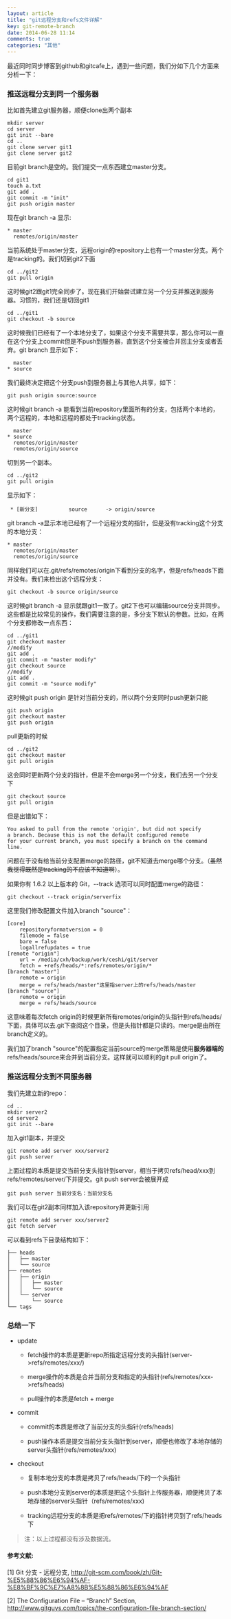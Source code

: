 ```yaml
---
layout: article
title: "git远程分支和refs文件详解"
key: git-remote-branch
date: 2014-06-28 11:14
comments: true
categories: "其他"
---
```


  最近同时同步博客到github和gitcafe上，遇到一些问题，我们分如下几个方面来分析一下：

### 推送远程分支到同一个服务器

  比如首先建立git服务器，顺便clone出两个副本

	mkdir server
	cd server
	git init --bare
	cd ..
	git clone server git1
	git clone server git2

  目前git branch是空的。我们提交一点东西建立master分支。

	cd git1
	touch a.txt
	git add .
	git commit -m "init"
	git push origin master

  现在git branch -a 显示:

	* master
	  remotes/origin/master

  当前系统处于master分支，远程origin的repository上也有一个master分支。两个是tracking的。我们切到git2下面

	cd ../git2
	git pull origin

  这时候git2跟git1完全同步了。现在我们开始尝试建立另一个分支并推送到服务器。习惯的，我们还是切回git1

	cd ../git1
	git checkout -b source

  这时候我们已经有了一个本地分支了，如果这个分支不需要共享，那么你可以一直在这个分支上commit但是不push到服务器，直到这个分支被合并回主分支或者丢弃。git branch 显示如下：

	  master
	* source

<!--more-->

  我们最终决定把这个分支push到服务器上与其他人共享，如下：

	git push origin source:source

  这时候git branch -a 能看到当前repository里面所有的分支，包括两个本地的，两个远程的，本地和远程的都处于tracking状态。

	  master
	* source
	  remotes/origin/master
	  remotes/origin/source

  切到另一个副本。
	
	cd ../git2
	git pull origin

  显示如下：

	 * [新分支]          source      -> origin/source

  git branch -a显示本地已经有了一个远程分支的指针，但是没有tracking这个分支的本地分支：

	* master
	  remotes/origin/master
	  remotes/origin/source

  同样我们可以在.git/refs/remotes/origin下看到分支的名字，但是refs/heads下面并没有。我们来检出这个远程分支：
	
	git checkout -b source origin/source

  这时候git branch -a 显示就跟git1一致了。git2下也可以编辑source分支并同步。这些都是比较常见的操作，我们需要注意的是，多分支下默认的参数。比如，在两个分支都修改一点东西：

	cd ../git1
	git checkout master
	//modify 
	git add .
	git commit -m "master modify"
	git checkout source
	//modify
	git add .
	git commit -m "source modify"

  这时候git push origin 是针对当前分支的，所以两个分支同时push更新只能
	
	git push origin
	git checkout master
	git push origin

  pull更新的时候
	
	cd ../git2
	git checkout master
	git pull origin

  这会同时更新两个分支的指针，但是不会merge另一个分支，我们去另一个分支下

	git checkout source
	git pull origin

  但是出错如下：

	You asked to pull from the remote 'origin', but did not specify
	a branch. Because this is not the default configured remote
	for your current branch, you must specify a branch on the command line.

  问题在于没有给当前分支配置merge的路径，git不知道去merge哪个分支。（~~虽然我觉得既然是tracking的不应该不知道啊~~）。

  如果你有 1.6.2 以上版本的 Git，--track 选项可以同时配置merge的路径：
	
	git checkout --track origin/serverfix

  这里我们修改配置文件加入branch "source"：

	[core]
		repositoryformatversion = 0
		filemode = false
		bare = false
		logallrefupdates = true
	[remote "origin"]
		url = /media/cxh/backup/work/ceshi/git/server
		fetch = +refs/heads/*:refs/remotes/origin/*
	[branch "master"]
		remote = origin
		merge = refs/heads/master"这里指server上的refs/heads/master
	[branch "source"]
		remote = origin
	    merge = refs/heads/source

  这意味着每次fetch origin的时候更新所有remotes/origin的头指针到refs/heads/下面，具体可以去.git下查阅这个目录，但是头指针都是只读的。merge是由所在branch定义的。

  我们加了branch "source"的配置指定当前source的merge策略是使用**服务器端的**refs/heads/source来合并到当前分支。这样就可以顺利的git pull origin了。

### 推送远程分支到不同服务器

  我们先建立新的repo：

	cd ..
	mkdir server2
	cd server2
	git init --bare
  
  加入git1副本，并提交

	git remote add server xxx/server2
	git push server

  上面过程的本质是提交当前分支头指针到server，相当于拷贝refs/head/xxx到refs/remotes/server/下并提交。git push server会被展开成

	git push server 当前分支名：当前分支名

  我们可以在git2副本同样加入该repository并更新引用

	git remote add server xxx/server2
  	git fetch server

  可以看到refs下目录结构如下：

	├── heads
	│   ├── master
	│   └── source
	├── remotes
	│   ├── origin
	│   │   ├── master
	│   │   └── source
	│   └── server
	│       └── source
	└── tags

### 总结一下

* update

	- fetch操作的本质是更新repo所指定远程分支的头指针(server->refs/remotes/xxx/)

	- merge操作的本质是合并当前分支和指定的头指针(refs/remotes/xxx->refs/heads)
	
	- pull操作的本质是fetch + merge

* commit
	
	- commit的本质是修改了当前分支的头指针(refs/heads)
	
	- push操作本质是提交当前分支头指针到server，顺便也修改了本地存储的server头指针(refs/remotes/xxx)

* checkout
	
	- 复制本地分支的本质是拷贝了refs/heads/下的一个头指针
	
	- push本地分支到server的本质是把这个头指针上传服务器，顺便拷贝了本地存储的server头指针（refs/remotes/xxx)
	
	- tracking远程分支的本质是把refs/remotes/下的指针拷贝到了refs/heads下

> 注：以上过程都没有涉及数据流。

[1]:http://git-scm.com/book/zh/Git-%E5%88%86%E6%94%AF-%E8%BF%9C%E7%A8%8B%E5%88%86%E6%94%AF "Git 分支 - 远程分支"
[2]: http://www.gitguys.com/topics/the-configuration-file-branch-section/ "The Configuration File – “Branch” Section"


#### 参考文献:

  \[1] Git 分支 - 远程分支, <http://git-scm.com/book/zh/Git-%E5%88%86%E6%94%AF-%E8%BF%9C%E7%A8%8B%E5%88%86%E6%94%AF>
 
  \[2] The Configuration File – “Branch” Section, <http://www.gitguys.com/topics/the-configuration-file-branch-section/>
